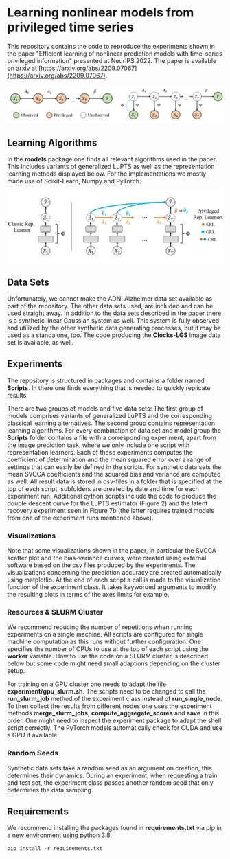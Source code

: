 # Learning nonlinear models from privileged time series

This repository contains the code to reproduce the experiments shown in the paper "Efficient learning of nonlinear
prediction models with time-series privileged information" presented at NeurIPS 2022. The paper is available on arxiv
at [https://arxiv.org/abs/2209.07067](https://arxiv.org/abs/2209.07067).

![Data Generating Processes](readme_figs/dgps.png)

## Learning Algorithms

In the **models** package one finds all relevant algorithms used in the paper. This includes variants of generalized
LuPTS as well as the representation learning methods displayed below. For the implementations we mostly made use of
Scikit-Learn, Numpy and PyTorch.

![Representation Learning Models](readme_figs/rep_learners.png)

## Data Sets

Unfortunately, we cannot make the ADNI Alzheimer data set available as part of the repository. The other data sets used,
are included and can be used straight away. In addition to the data sets described in the paper there is a synthetic
linear Gaussian system as well. This system is fully observed and utilized by the other synthetic data generating
processes, but it may be used as a standalone, too. The code producing the **Clocks-LGS** image data set is available,
as well.

## Experiments

The repository is structured in packages and contains a folder named **Scripts**. In there one finds everything that is
needed to quickly replicate results.

There are two groups of models and five data sets: The first group of models comprises variants of generalized LuPTS and
the corresponding classical learning alternatives. The second group contains representation learning algorithms. For
every combination of data set and model group the **Scripts** folder contains a file with a corresponding experiment,
apart from the image prediction task, where we only include one script with representation learners. Each of these
experiments computes the coefficient of determination and the mean squared error over a range of settings that can
easily be defined in the scripts. For synthetic data sets the mean SVCCA coefficients and the squared bias and variance
are computed as well. All result data is stored in csv-files in a folder that is specified at the top of each script,
subfolders are created by date and time for each experiment run. Additional python scripts include the code to produce
the double descent curve for the LuPTS estimator (Figure 2)
and the latent recovery experiment seen in Figure 7b (the latter requires trained models from one of the experiment runs
mentioned above).

### Visualizations

Note that some visualizations shown in the paper, in particular the SVCCA scatter plot and the bias-variance curves,
were created using external software based on the csv files produced by the experiments. The visualizations concerning
the prediction accuracy are created automatically using matplotlib. At the end of each script a call is made to the
visualization function of the experiment class. It takes keyworded arguments to modify the resulting plots in terms of
the axes limits for example.

### Resources & SLURM Cluster

We recommend reducing the number of repetitions when running experiments on a single machine. All scripts are configured
for single machine computation as this runs without further configuration. One specifies the number of CPUs to use at
the top of each script using the __worker__ variable. How to use the code on a SLURM cluster is described below but some
code might need small adaptions depending on the cluster setup.

For training on a GPU cluster one needs to adapt the file __experiment/gpu_slurm.sh__. The scripts need to be changed to
call the __run_slurm_job__ method of the experiment class instead of __run_single_node__. To then collect the results
from different nodes one uses the experiment methods __merge_slurm_jobs__, __compute_aggregate_scores__
and __save__ in this order. One might need to inspect the experiment package to adapt the shell script correctly. The
PyTorch models automatically check for CUDA and use a GPU if available.

### Random Seeds

Synthetic data sets take a random seed as an argument on creation, this determines their dynamics. During an experiment,
when requesting a train and test set, the experiment class passes another random seed that only determines the data
sampling.

## Requirements

We recommend installing the packages found in __requirements.txt__ via pip in a new environment using python 3.8.

```
pip install -r requirements.txt
```
